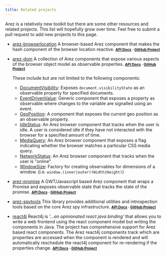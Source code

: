 ```yaml
---
title: Related projects
---
```


Arez is a relatively new toolkit but there are some other resources and related projects.
This list will hopefully grow over time. Feel free to submit a pull request to add new projects
to this page.

* [arez-browserlocation](https://github.com/arez/arez-browserlocation) A browser-based Arez component
  that makes the hash component of the browser location reactive.
  <span style="font-size: smaller">**[API Docs](https://arez.github.io/browserlocation) · [GitHub Project](https://github.com/arez/arez-browserlocation)**</span>
* [arez-dom](https://github.com/arez/arez-dom) A collection of Arez components that expose various aspects of
  the browser object model as observable properties.
  <span style="font-size: smaller">**[API Docs](https://arez.github.io/dom) · [GitHub Project](https://github.com/arez/arez-dom)**</span>

  These include but are not limited to the following components:
  - [DocumentVisibility](https://arez.github.io/dom/index.html?arez/dom/DocumentVisibility.html): Exposes `document.visibilityState` as an observable property for specified documents.
  - [EventDrivenValue](https://arez.github.io/dom/index.html?arez/dom/EventDrivenValue.html): Generic component that exposes a property as observable where changes to the variable are signalled using an event.
  - [GeoPosition](https://arez.github.io/dom/index.html?arez/dom/GeoPosition.html): A component that exposes the current geo position as an observable property.
  - [IdleStatus](https://arez.github.io/dom/index.html?arez/dom/IdleStatus.html): An Arez browser component that tracks when the user is idle. A user is considered idle if they have not interacted with the browser for a specified amount of time.
  - [MediaQuery](https://arez.github.io/dom/index.html?arez/dom/MediaQuery.html): An Arez browser component that exposes a flag indicating whether the browser matches a particular CSS media query.
  - [NetworkStatus](https://arez.github.io/dom/index.html?arez/dom/NetworkStatus.html): An Arez browser component that tracks when the user is "online".
  - [WindowSize](https://arez.github.io/dom/index.html?arez/dom/WindowSize.html): Factory for creating observables for dimensions of a window. (i.e. `window.(inner|outer)(Width|Height)`)
* [arez-promise](https://github.com/arez/arez-promise) A GWT/Javascript based Arez component that
  wraps a Promise and exposes observable state that tracks the state of the promise.
  <span style="font-size: smaller">**[API Docs](https://arez.github.io/promise) · [GitHub Project](https://github.com/arez/arez-promise)**</span>
* [arez-spytools](https://github.com/arez/arez-spytools) This library provides additional utilities and
  introspection tools based on the core Arez spy infrastructure.
  <span style="font-size: smaller">**[API Docs](https://arez.github.io/spytools) · [GitHub Project](https://github.com/arez/arez-spytools)**</span>
* [react4j](https://github.com/react4j/react4j) React4j is *'...an opinionated react java binding'* that allows
  you to write a web frontend using the react component model but writing the components in Java. The project
  has comprehensive support for Arez based react components. The Arez react4j components track which are properties
  are accessed when the component is rendered and will automatically reschedule the react4j component for
  re-rendering if the properties change.
  <span style="font-size: smaller">**[API Docs](https://react4j.github.io/api) · [GitHub Project](https://github.com/react4j/react4j)**</span>
